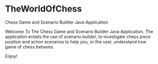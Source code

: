 # TheWorldOfChess
Chess Game and Scenario Builder Java Application

Welcome To The Chess Game and Scenario Builder Java Application. The applicaiton entails the use of scenario builder, to investigate chess piece position and action scenarios to help you, or the user, understand how game of chess behaves.

Enjoy!

